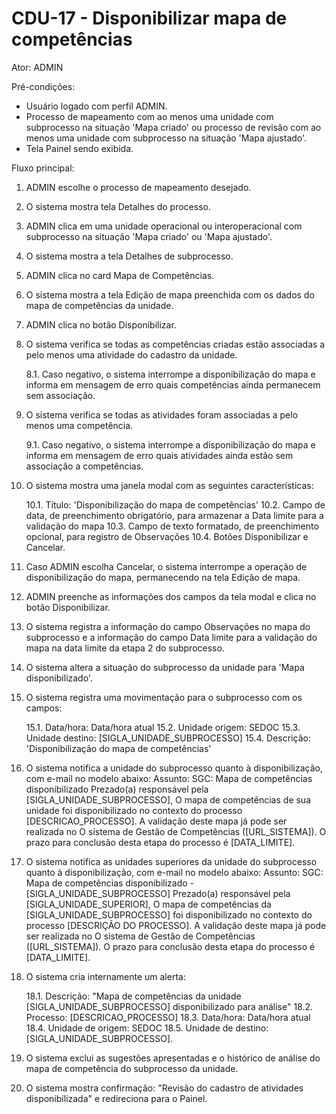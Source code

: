 # CDU-17 - Disponibilizar mapa de competências

Ator: ADMIN

Pré-condições:
- Usuário logado com perfil ADMIN.
- Processo de mapeamento com ao menos uma unidade com subprocesso na situação 'Mapa criado' ou processo de revisão com
ao menos uma unidade com subprocesso na situação 'Mapa ajustado'.
- Tela Painel sendo exibida.

Fluxo principal:

1. ADMIN escolhe o processo de mapeamento desejado.
2. O sistema mostra tela Detalhes do processo.
3. ADMIN clica em uma unidade operacional ou interoperacional com subprocesso na situação 'Mapa criado' ou 'Mapa
   ajustado'.
4. O sistema mostra a tela Detalhes de subprocesso.
5. ADMIN clica no card Mapa de Competências.
6. O sistema mostra a tela Edição de mapa preenchida com os dados do mapa de competências da unidade.
7. ADMIN clica no botão Disponibilizar.
8. O sistema verifica se todas as competências criadas estão associadas a pelo menos uma atividade do cadastro da
   unidade.

   8.1. Caso negativo, o sistema interrompe a disponibilização do mapa e informa em mensagem de erro quais competências
   ainda permanecem sem associação.

9. O sistema verifica se todas as atividades foram associadas a pelo menos uma competência.

   9.1. Caso negativo, o sistema interrompe a disponibilização do mapa e informa em mensagem de erro quais atividades
   ainda estão sem associação a competências.

10. O sistema mostra uma janela modal com as seguintes características:

    10.1. Título: 'Disponibilização do mapa de competências'
    10.2. Campo de data, de preenchimento obrigatório, para armazenar a Data limite para a validação do mapa
    10.3. Campo de texto formatado, de preenchimento opcional, para registro de Observações
    10.4. Botões Disponibilizar e Cancelar.

11. Caso ADMIN escolha Cancelar, o sistema interrompe a operação de disponibilização do mapa, permanecendo na tela
    Edição de mapa.
12. ADMIN preenche as informações dos campos da tela modal e clica no botão Disponibilizar.
13. O sistema registra a informação do campo Observações no mapa do subprocesso e a informação do campo Data limite para
    a validação do mapa na data limite da etapa 2 do subprocesso.
14. O sistema altera a situação do subprocesso da unidade para 'Mapa disponibilizado'.
15. O sistema registra uma movimentação para o subprocesso com os campos:

    15.1. Data/hora: Data/hora atual
    15.2. Unidade origem: SEDOC
    15.3. Unidade destino: [SIGLA_UNIDADE_SUBPROCESSO]
    15.4. Descrição: 'Disponibilização do mapa de competências'

16. O sistema notifica a unidade do subprocesso quanto à disponibilização, com e-mail no modelo abaixo:
    Assunto: SGC: Mapa de competências disponibilizado
    Prezado(a) responsável pela [SIGLA_UNIDADE_SUBPROCESSO],
    O mapa de competências de sua unidade foi disponibilizado no contexto do processo [DESCRICAO_PROCESSO].
    A validação deste mapa já pode ser realizada no O sistema de Gestão de Competências ([URL_SISTEMA]). O prazo para
    conclusão desta etapa do processo é [DATA_LIMITE].
17. O sistema notifica as unidades superiores da unidade do subprocesso quanto à disponibilização, com e-mail no modelo
    abaixo:
    Assunto: SGC: Mapa de competências disponibilizado - [SIGLA_UNIDADE_SUBPROCESSO]
    Prezado(a) responsável pela [SIGLA_UNIDADE_SUPERIOR],
    O mapa de competências da [SIGLA_UNIDADE_SUBPROCESSO] foi disponibilizado no contexto do
    processo [DESCRIÇÃO DO PROCESSO].
    A validação deste mapa já pode ser realizada no O sistema de Gestão de Competências ([URL_SISTEMA]). O prazo para
    conclusão desta etapa do processo é [DATA_LIMITE].
18. O sistema cria internamente um alerta:

    18.1. Descrição: "Mapa de competências da unidade  [SIGLA_UNIDADE_SUBPROCESSO] disponibilizado para análise"
    18.2. Processo: [DESCRICAO_PROCESSO]
    18.3. Data/hora: Data/hora atual
    18.4. Unidade de origem: SEDOC
    18.5. Unidade de destino: [SIGLA_UNIDADE_SUBPROCESSO].

19. O sistema exclui as sugestões apresentadas e o histórico de análise do mapa de competência do subprocesso da
    unidade.
20. O sistema mostra confirmação: "Revisão do cadastro de atividades disponibilizada" e redireciona para o Painel.